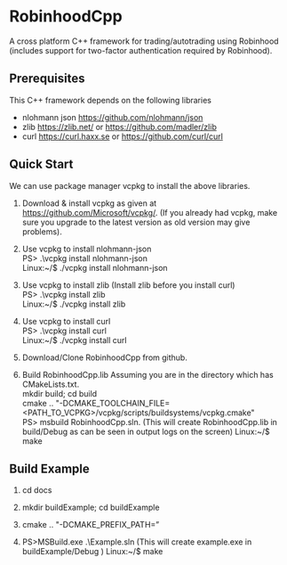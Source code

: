 # RobinhoodCpp

A cross platform C++ framework for trading/autotrading using Robinhood (includes support for two-factor authentication required by Robinhood).

## Prerequisites
This C++ framework depends on the following libraries
- nlohmann json https://github.com/nlohmann/json
- zlib https://zlib.net/ or https://github.com/madler/zlib
- curl https://curl.haxx.se or https://github.com/curl/curl

## Quick Start
We can use package manager vcpkg to install the above libraries.
1) Download & install vcpkg as given at https://github.com/Microsoft/vcpkg/. (If you already had vcpkg, make sure 
   you upgrade to the latest version as old version may give problems). 

2) Use vcpkg to install nlohmann-json  
   PS> .\vcpkg install nlohmann-json  
   Linux:~/$ ./vcpkg install nlohmann-json
   
3) Use vcpkg to install zlib  (Install zlib before you install curl)  
   PS> .\vcpkg install zlib  
   Linux:~/$ ./vcpkg install zlib 

4) Use vcpkg to install curl  
   PS> .\vcpkg install curl  
   Linux:~/$ ./vcpkg install curl 
   
5) Download/Clone RobinhoodCpp from github.

6) Build RobinhoodCpp.lib
   Assuming you are in the directory which has CMakeLists.txt.  
   mkdir build; cd build  
   cmake .. "-DCMAKE_TOOLCHAIN_FILE=<PATH_TO_VCPKG>/vcpkg/scripts/buildsystems/vcpkg.cmake"  
   PS> msbuild RobinhoodCpp.sln. (This will create RobinhoodCpp.lib in build/Debug as can be seen in output logs on the screen)
   Linux:~/$ make  

## Build Example
1) cd docs

2) mkdir buildExample;  cd buildExample

3) cmake .. "-DCMAKE_PREFIX_PATH=<Path to RobinhoodCpp>”

4) PS>MSBuild.exe .\Example.sln (This will create example.exe in buildExample/Debug )
   Linux:~/$ make


